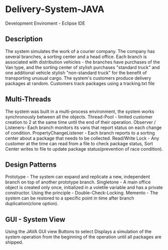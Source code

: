 # Delivery-System-JAVA
Development Enviroment - Eclipse IDE

## Description
The system simulates the work of a courier company. The company has several branches, 
a sorting center and a head office. Each branch is associated with distribution 
vehicles - the branches have purchases of the Van type,
and the sorting center of stylish purchases "standard truck" and one additional
vehicle stylish "non-standard truck" for the benefit of transporting unusual cargo.
The system's customers produce delivery packages at random. 
Customers track packages using a tracking.txt file

## Multi-Threads
The system was built in a multi-process environment, the system works synchronously between all the objects.
Thread-Pool - limited customer creation to 2 at the same time until the end of their operation.
Observer / Listeners- Each branch monitors its vans that report status on each change of condition.
PropertyChangeListener - Each branch reports to a sorting center about a package that needs to be collected.
Read/Write Lock - Any customer at the time can read from a file to check package status,
Sort Center writes to file to update package status(prevention of race condition).

## Design Patterns
Prototype - The system can expand and replicate a new, independent branch on top of another prototype branch.
Singletone - A main office object is created only once, initialized in a voletile variable and has a private constructor.
Using the principle - Double-Check-Locking.
Memento - The system can be restored to a specific point in time after branch duplication(clone option).

## GUI - System View
Using the JAVA GUI view
Buttons to select
Displays a simulation of the system operation from the beginning of the operation until all packages are shipped.
